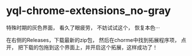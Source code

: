 # yql-chrome-extensions_no-gray
特殊时期的灰色界面， 看久了眼疲劳， 不妨试试这个， 恢复本色···

在右侧的Releases，下载最新的zip包， 然后在chorme中找到拓展程序项， 点开， 把下载的包拖到这个界面上，并开启这个拓展，这样成功了！
